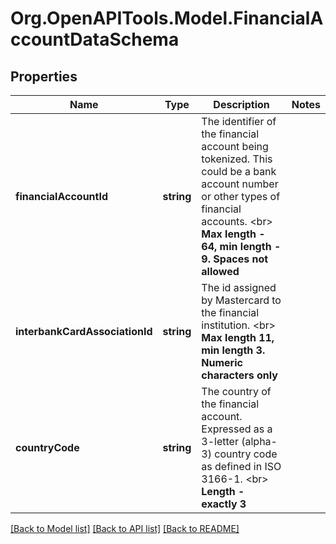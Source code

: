 # Org.OpenAPITools.Model.FinancialAccountDataSchema

## Properties

Name | Type | Description | Notes
------------ | ------------- | ------------- | -------------
**financialAccountId** | **string** | The identifier of the financial account being tokenized.  This could be a bank account number or other types of financial accounts. &lt;br&gt;  __Max length - 64, min length - 9. Spaces not allowed__ | 
**interbankCardAssociationId** | **string** | The id assigned by Mastercard to the financial institution. &lt;br&gt;  __Max length 11, min length 3. Numeric characters only__ | 
**countryCode** | **string** | The country of the financial account. Expressed as a 3-letter (alpha-3) country code as defined in ISO 3166-1. &lt;br&gt;  __Length - exactly 3__ | 

[[Back to Model list]](../README.md#documentation-for-models) [[Back to API list]](../README.md#documentation-for-api-endpoints) [[Back to README]](../README.md)

